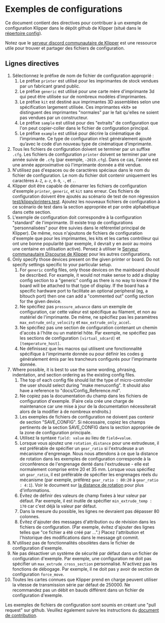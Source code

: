 # Exemples de configurations

Ce document contient des directives pour contribuer à un exemple de configuration Klipper dans le dépôt github de Klipper (situé dans le [répertoire config](../config/)).

Notez que le [serveur discord communautaire de Klipper](https://community.klipper3d.org) est une ressource utile pour trouver et partager des fichiers de configuration.

## Lignes directives

1. Sélectionnez le préfixe de nom de fichier de configuration approprié :
   1. Le préfixe `printer` est utilisé pour les imprimantes de stock vendues par un fabricant grand public.
   1. Le préfixe `generic` est utilisé pour une carte mère d'imprimante 3d qui peut être utilisée sur de nombreux modèles d'imprimantes.
   1. Le préfixe `kit` est destiné aux imprimantes 3D assemblées selon une spécification largement utilisée. Ces imprimantes «kit» se distinguent des imprimantes "normales" par le fait qu'elles ne soient pas vendues par un constructeur.
   1. Le préfixe `sample` est utilisé pour des "extraits" de configuration que l'on peut copier-coller dans le fichier de configuration principal.
   1. Le préfixe `example` est utilisé pour décrire la cinématique de l’imprimante. Ce type de configuration n’est généralement ajouté qu’avec le code d’un nouveau type de cinématique d’imprimante.
1. Tous les fichiers de configuration doivent se terminer par un suffixe `.cfg`. Les fichiers de configuration `printer` doivent se terminer par une année suivie de `.cfg` (par exemple, `-2019.cfg`). Dans ce cas, l'année est une année approximative où l'imprimante donnée a été vendue.
1. N'utilisez pas d'espaces ou de caractères spéciaux dans le nom du fichier de configuration. Le nom du fichier doit contenir uniquement les caractères `A-Z`, `a-z`, `0-9`, `-`, et `.`.
1. Klipper doit être capable de démarrer les fichiers de configuration d'exemple `printer`, `generic`, et `kit` sans erreur. Ces fichiers de configuration doivent être ajoutés au scénario de test de non régression [test/klippy/printers.test](../test/klippy/printers.test). Ajoutez les nouveaux fichiers de configuration à ce scénario de test dans la section appropriée et par ordre alphabétique dans cette section.
1. L'exemple de configuration doit correspondre à la configuration "standard" de l'imprimante. (Il existe trop de configurations "personnalisées" pour être suivies dans le référentiel principal de Klipper). De même, nous n'ajoutons de fichiers de configuration d'exemple que pour les imprimantes, les kits et les cartes contrôleur qui ont une bonne popularité (par exemple, il devrait y en avoir au moins une centaine en utilisation active). Pensez à utiliser le [Serveur communautaire Discourse de Klipper](https://community.klipper3d.org) pour les autres configurations.
1. Only specify those devices present on the given printer or board. Do not specify settings specific to your particular setup.
   1. For `generic` config files, only those devices on the mainboard should be described. For example, it would not make sense to add a display config section to a "generic" config as there is no way to know if the board will be attached to that type of display. If the board has a specific hardware port to facilitate an optional peripheral (eg, a bltouch port) then one can add a "commented out" config section for the given device.
   1. Ne spécifiez pas `pressure_advance` dans un exemple de configuration, car cette valeur est spécifique au filament, et non au matériel de l'imprimante. De même, ne spécifiez pas les paramètres `max_extrude_only_velocity` et `max_extrude_only_accel`.
   1. Ne spécifiez pas une section de configuration contenant un chemin d'accès à l'hôte ou un matériel hôte. Par exemple, ne spécifiez pas les sections de configuration `[virtual_sdcard]` et `[temperature_host]`.
   1. Ne définissez que les macros qui utilisent une fonctionnalité spécifique à l'imprimante donnée ou pour définir les codes g généralement émis par les trancheurs configurés pour l'imprimante donnée.
1. Where possible, it is best to use the same wording, phrasing, indentation, and section ordering as the existing config files.
   1. The top of each config file should list the type of micro-controller the user should select during "make menuconfig". It should also have a reference to "docs/Config_Reference.md".
   1. Ne copiez pas la documentation du champ dans les fichiers de configuration d'exemple. (Faire cela crée une charge de maintenance car une mise à jour de la documentation nécessiterait alors de la modifier à de nombreux endroits.)
   1. Les exemples de fichiers de configuration ne doivent pas contenir de section "SAVE_CONFIG". Si nécessaire, copiez les champs pertinents de la section SAVE_CONFIG dans la section appropriée de la zone de configuration principale.
   1. Utilisez la syntaxe `field: value` au lieu de `field=value`.
   1. Lorsque vous ajoutez une `rotation_distance` pour une extrudeuse, il est préférable de spécifier un `gear_ratio` si l'extrudeuse a un mécanisme d'engrenage. Nous nous attendons à ce que la distance de rotation dans les exemples de configuration corresponde à la circonférence de l'engrenage denté dans l'extrudeuse - elle est normalement comprise entre 20 et 35 mm. Lorsque vous spécifiez un `gear_ratio`, il est préférable de spécifier les engrenages réels du mécanisme (par exemple, préférez `gear_ratio : 80:20` à `gear_ratio : 4:1`). Voir le document sur [la distance de rotation](Rotation_Distance.md#using-a-gear_ratio) pour plus d'informations.
   1. Évitez de définir des valeurs de champ fixées à leur valeur par défaut. Par exemple, il est inutile de spécifier `min_extrude_temp : 170` car c'est déjà la valeur par défaut.
   1. Dans la mesure du possible, les lignes ne devraient pas dépasser 80 colonnes.
   1. Évitez d'ajouter des messages d'attribution ou de révision dans les fichiers de configuration. (Par exemple, évitez d'ajouter des lignes telles que "ce fichier a été créé par ...".) Placez l'attribution et l'historique des modifications dans le message git commit.
1. N'utilisez pas de fonctionnalités obsolètes dans le fichier de configuration d'exemple.
1. Ne pas désactiver un système de sécurité par défaut dans un fichier de configuration d'exemple. Par exemple, une configuration ne doit pas spécifier un `max_extrude_cross_section` personnalisé. N'activez pas les fonctions de débogage. Par exemple, il ne doit pas y avoir de section de configuration `force_move`.
1. Toutes les cartes connues que Klipper prend en charge peuvent utiliser la vitesse de transmission série par défaut de 250000. Ne recommandez pas un débit en bauds différent dans un fichier de configuration d'exemple.

Les exemples de fichiers de configuration sont soumis en créant une "pull request" sur github. Veuillez également suivre les instructions du [document de contribution](CONTRIBUTING.md).
